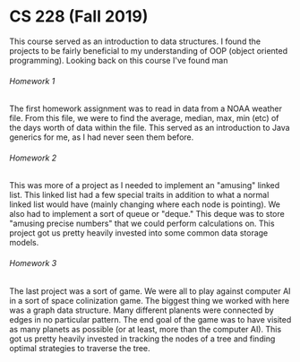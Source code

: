 # CS 228 (Fall 2019)
This course served as an introduction to data structures. I found the projects to be fairly beneficial to my understanding of OOP (object oriented programming). Looking back on this course I've found man

###### Homework 1
The first homework assignment was to read in data from a NOAA weather file. From this file, we were to find the average, median, max, min (etc) of the days worth of data within the file. This served as an introduction to Java generics for me, as I had never seen them before.

###### Homework 2
This was more of a project as I needed to implement an "amusing" linked list. This linked list had a few special traits in addition to what a normal linked list would have (mainly changing where each node is pointing). We also had to implement a sort of queue or "deque." This deque was to store "amusing precise numbers" that we could perform calculations on. This project got us pretty heavily invested into some common data storage models.

###### Homework 3
The last project was a sort of game. We were all to play against computer AI in a sort of space colinization game. The biggest thing we worked with here was a graph data structure. Many different planents were connected by edges in no particular pattern. The end goal of the game was to have visited as many planets as possible (or at least, more than the computer AI). This got us pretty heavily invested in tracking the nodes of a tree and finding optimal strategies to traverse the tree.
